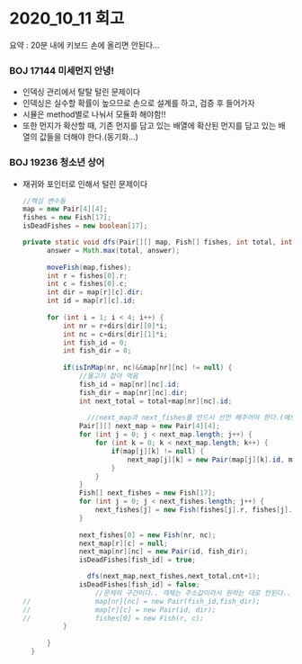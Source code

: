 # 2020_10_11 회고

요약 : 20분 내에 키보드 손에 올리면 안된다...

### BOJ 17144 미세먼지 안녕!

- 인덱싱 관리에서 탈탈 털린 문제이다
- 인덱싱은 실수할 확률이 높으므로 손으로 설계를 하고, 검증 후 들어가자
- 시뮬은 method별로 나눠서 모듈화 해야함!!
- 또한 먼지가 확산할 때, 기존 먼지를 담고 있는 배열에 확산된 먼지를 담고 있는 배열의 값들을 더해야 한다.(동기화...)



### BOJ 19236 청소년 상어

- 재귀와 포인터로 인해서 털린 문제이다	

  ```java
  //핵심 변수들
  map = new Pair[4][4];
  fishes = new Fish[17];
  isDeadFishes = new boolean[17];
  
  private static void dfs(Pair[][] map, Fish[] fishes, int total, int cnt) {
  		answer = Math.max(total, answer);
  		
  		moveFish(map,fishes);
  		int r = fishes[0].r;
  		int c = fishes[0].c;
  		int dir = map[r][c].dir;
  		int id = map[r][c].id;
  		
  		for (int i = 1; i < 4; i++) {
  			int nr = r+dirs[dir][0]*i;
  			int nc = c+dirs[dir][1]*i;
  			int fish_id = 0;
  			int fish_dir = 0;
  			
  			if(isInMap(nr, nc)&&map[nr][nc] != null) {
  				//물고기 잡아 먹음
  				fish_id = map[nr][nc].id;
  				fish_dir = map[nr][nc].dir;
  				int next_total = total+map[nr][nc].id;
  				
                  ///next_map과 next_fishes를 만드시 선언 해주어야 한다.(메모리에 새로운 주소값 추가)
  				Pair[][] next_map = new Pair[4][4];
  				for (int j = 0; j < next_map.length; j++) {
  					for (int k = 0; k < next_map.length; k++) {
  						if(map[j][k] != null) {
  							next_map[j][k] = new Pair(map[j][k].id, map[j][k].dir);
  						}
  					}
  				}
  				Fish[] next_fishes = new Fish[17];
  				for (int j = 0; j < next_fishes.length; j++) {
  					next_fishes[j] = new Fish(fishes[j].r, fishes[j].c);
  				}
  				
  				next_fishes[0] = new Fish(nr, nc);
  				next_map[r][c] = null;
  				next_map[nr][nc] = new Pair(id, fish_dir);
  				isDeadFishes[fish_id] = true;
  
                  dfs(next_map,next_fishes,next_total,cnt+1);
  				isDeadFishes[fish_id] = false;
    				//문제의 구간이다.. 객체는 주소값이라서 원하는 대로 안된다..
  //				map[nr][nc] = new Pair(fish_id,fish_dir);
  //				map[r][c] = new Pair(id, dir);
  //				fishes[0] = new Fish(r, c);				
  			}
  			
  		}
  	}
  ```

  